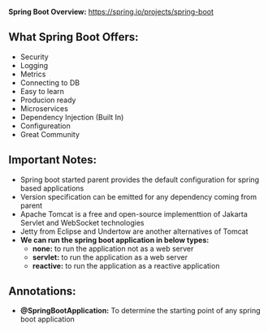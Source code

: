 **Spring Boot Overview:** https://spring.io/projects/spring-boot

## What Spring Boot Offers:
- Security
- Logging
- Metrics
- Connecting to DB
- Easy to learn
- Producion ready
- Microservices
- Dependency Injection (Built In)
- Configureation
- Great Community

## Important Notes:
- Spring boot started parent provides the default configuration for spring based applications
- Version specification can be emitted for any dependency coming from parent
- Apache Tomcat is a free and open-source implementtion of Jakarta Servlet and WebSocket technologies
- Jetty from Eclipse and Undertow are another alternatives of Tomcat
- **We can run the spring boot application in below types:**
    - **none:** to run the application not as a web server
    - **servlet:** to run the application as a web server
    - **reactive:** to run the application as a reactive application

## Annotations:
- **@SpringBootApplication:** To determine the starting point of any spring boot application
